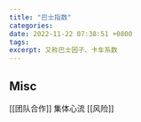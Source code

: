 ```yaml
---
title: "巴士指数"
categories: 
date: 2022-11-22 07:38:51 +0800
tags: 
excerpt: 又称巴士因子、卡车系数
---
```













## Misc

[[团队合作]]
集体心流
[[风险]]
